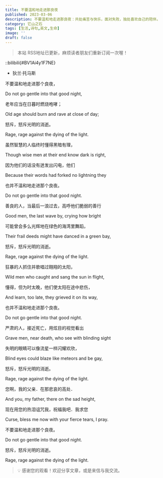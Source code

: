 ```yaml
---
title: 不要温和地走进那良夜
published: 2023-03-06
description: 不要温和地走进那良夜：共处痛苦与快乐，面对失败，独处喜欢自己的陪伴。
category: 它山之石
tags: [生活,诗句,英文,生命]
image: ''
draft: false
---
```


> 本站 RSS地址已更新，麻烦读者朋友们重新订阅一次喔！

::bilibili{#BV1Ai4y1F7NE}

- 狄兰·托马斯

不要温和地走进那个良夜，

Do not go gentle into that good night,

老年应当在日暮时燃烧咆哮；

Old age should burn and rave at close of day;

怒斥，怒斥光明的消逝。

Rage, rage against the dying of the light.

虽然智慧的人临终时懂得黑暗有理，

Though wise men at their end know dark is right,

因为他们的话没有迸发出闪电，他们

Because their words had forked no lightning they

也并不温和地走进那个良夜。

Do not go gentle into that good night.

善良的人，当最后一浪过去，高呼他们脆弱的善行

Good men, the last wave by, crying how bright

可能曾会多么光辉地在绿色的海湾里舞蹈，

Their frail deeds might have danced in a green bay,

怒斥，怒斥光明的消逝。

Rage, rage against the dying of the light.

狂暴的人抓住并歌唱过翱翔的太阳，

Wild men who caught and sang the sun in flight,

懂得，但为时太晚，他们使太阳在途中悲伤，

And learn, too late, they grieved it on its way,

也并不温和地走进那个良夜。

Do not go gentle into that good night.

严肃的人，接近死亡，用炫目的视觉看出

Grave men, near death, who see with blinding sight

失明的眼睛可以像流星一样闪耀欢欣，

Blind eyes could blaze like meteors and be gay,

怒斥，怒斥光明的消逝。

Rage, rage against the dying of the light.

您啊，我的父亲．在那悲哀的高处．

And you, my father, there on the sad height,

现在用您的热泪诅咒我，祝福我吧．我求您

Curse, bless me now with your fierce tears, I pray.

不要温和地走进那个良夜。

Do not go gentle into that good night.

怒斥，怒斥光明的消逝。

Rage, rage against the dying of the light.


> 💡 感谢您的观看！欢迎分享文章，或是来信与我交流。

